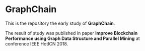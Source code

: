 # GraphChain

This is the repository the early study of **GraphChain**.

The result of study was published in paper **Improve Blockchain Performance using Graph Data Structure and Parallel Mining** at conference IEEE HotICN 2018.


